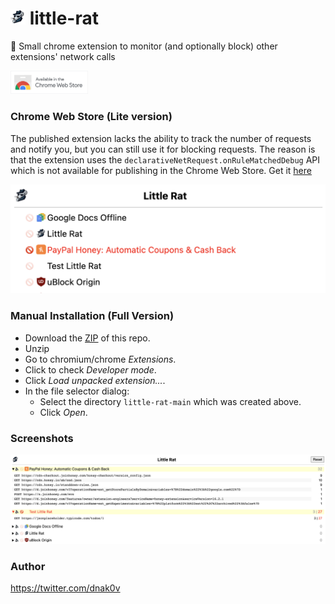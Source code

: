 # <img src="assets/little-rat-128x128.png" width="24" />  little-rat
🐀 Small chrome extension to monitor (and optionally block) other extensions' network calls

<a href="https://chrome.google.com/webstore/detail/little-rat/oiopkpalpilladnibecobcecijffaflf">
  <img src="assets/chrome-store.png" alt="Get Little Rat for Chrome" width="124"/>
</a>

### Chrome Web Store (Lite version)
The published extension lacks the ability to track the number of requests and notify you, but you can still use it for blocking requests. The reason is that the extension uses the `declarativeNetRequest.onRuleMatchedDebug` API which is not available for publishing in the Chrome Web Store.
Get it [here](https://chrome.google.com/webstore/detail/little-rat/oiopkpalpilladnibecobcecijffaflf)

<img src="assets/screen-gh-store1.png" alt="Screenshot for Chrome Store" width="640"/>

### Manual Installation (Full Version)
- Download the [ZIP](https://github.com/dnakov/little-rat/archive/refs/heads/main.zip) of this repo.
- Unzip
- Go to chromium/chrome *Extensions*.
- Click to check *Developer mode*.
- Click *Load unpacked extension...*.
- In the file selector dialog:
    - Select the directory `little-rat-main` which was created above.
    - Click *Open*.
### Screenshots  
  <img src="assets/screen-gh-local2.png" alt="Screenshot2 for Manual" width="1280"/>


### Author
https://twitter.com/dnak0v
